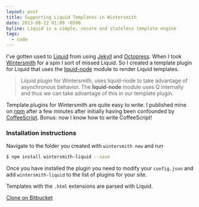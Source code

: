 ```yaml
---
layout: post
title: Supporting Liquid Templates in Wintersmith
date: 2013-08-22 01:09 -0500
byline: Liquid is a simple, secure and stateless template engine
tags:
  - code
---
```


I've gotten used to [Liquid](https://github.com/Shopify/liquid/) from using [Jekyll](https://xorcode.net/13Tvyaq) and [Octopress](https://xorcode.net/13TvzLx). When I took [Wintersmith](https://xorcode.net/13TvDuX) for a spin I sort of missed Liquid. So I created a template plugin for Liquid that uses the [liquid-node](https://xorcode.net/13TtSOc) module to render Liquid templates.

> Liquid plugin for Wintersmith, uses liquid-node to take advantage of asynchronous behavior. The **liquid-node** module uses Q internally and thus we can take advantage of this in our template plugin.

Template plugins for Wintersmith are quite easy to write. I published mine on [npm](https://xorcode.net/13Tu00a) after a few minutes after initially having been confounded by [CoffeeScript](https://xorcode.net/13TuZxs). Bonus: now I know how to write CoffeeScript!

### Installation instructions

Navigate to the folder you created with `wintersmith new` and run

```sh
$ npm install wintersmith-liquid --save
```

Once you have installed the plugin you need to modify your `config.json` and add `wintersmith-liquid` to the list of plugins for your site.

Templates with the `.html` extensions are parsed with Liquid.

<a href="https://xorcode.net/13TudAo" class="button special icon fa-bitbucket">Clone on Bitbucket</a>
